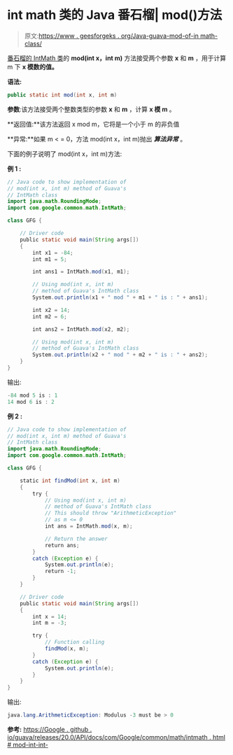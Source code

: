 # int math 类的 Java 番石榴| mod()方法

> 原文:[https://www . geesforgeks . org/Java-guava-mod-of-in math-class/](https://www.geeksforgeeks.org/java-guava-mod-method-of-intmath-class/)

[番石榴的 IntMath 类](https://www.geeksforgeeks.org/intmath-class-guava-java/)的 **mod(int x，int m)** 方法接受两个参数 **x** 和 **m** ，用于计算 m 下 **x 模数的值。**

**语法:**

```java
public static int mod(int x, int m)

```

**参数**:该方法接受两个整数类型的参数 **x** 和 **m** ，计算 **x 模 m** 。

**返回值:**该方法返回 x mod m，它将是一个小于 m 的非负值

**异常:**如果 m < = 0，方法 mod(int x，int m)抛出 ***算法异常*** 。

下面的例子说明了 mod(int x，int m)方法:

**例 1 :**

```java
// Java code to show implementation of
// mod(int x, int m) method of Guava's
// IntMath class
import java.math.RoundingMode;
import com.google.common.math.IntMath;

class GFG {

    // Driver code
    public static void main(String args[])
    {
        int x1 = -84;
        int m1 = 5;

        int ans1 = IntMath.mod(x1, m1);

        // Using mod(int x, int m)
        // method of Guava's IntMath class
        System.out.println(x1 + " mod " + m1 + " is : " + ans1);

        int x2 = 14;
        int m2 = 6;

        int ans2 = IntMath.mod(x2, m2);

        // Using mod(int x, int m)
        // method of Guava's IntMath class
        System.out.println(x2 + " mod " + m2 + " is : " + ans2);
    }
}
```

输出:

```java
-84 mod 5 is : 1
14 mod 6 is : 2

```

**例 2 :**

```java
// Java code to show implementation of
// mod(int x, int m) method of Guava's
// IntMath class
import java.math.RoundingMode;
import com.google.common.math.IntMath;

class GFG {

    static int findMod(int x, int m)
    {
        try {
            // Using mod(int x, int m)
            // method of Guava's IntMath class
            // This should throw "ArithmeticException"
            // as m <= 0
            int ans = IntMath.mod(x, m);

            // Return the answer
            return ans;
        }
        catch (Exception e) {
            System.out.println(e);
            return -1;
        }
    }

    // Driver code
    public static void main(String args[])
    {
        int x = 14;
        int m = -3;

        try {
            // Function calling
            findMod(x, m);
        }
        catch (Exception e) {
            System.out.println(e);
        }
    }
}
```

输出:

```java
java.lang.ArithmeticException: Modulus -3 must be > 0

```

**参考:**
[https://Google . github . io/guava/releases/20.0/API/docs/com/Google/common/math/intmath . html # mod-int-int-](https://google.github.io/guava/releases/20.0/api/docs/com/google/common/math/IntMath.html#mod-int-int-)